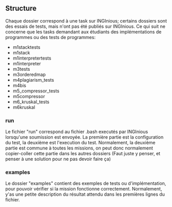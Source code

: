 

## Structure

Chaque dossier correspond à une task sur INGInious; certains dossiers sont des essais de tests, mais n'ont pas été publiés sur INGInious. Ce qui suit ne concerne que les tasks demandant aux étudiants des implémentations de programmes ou des tests de programmes:

* m1stacktests
* m1stack
* m1interpretertests
* m1interpreter
* m3tests
* m3orderedmap
* m4plagiarism_tests
* m4bis
* m5_compressor_tests
* m5compressor
* m6_kruskal_tests
* m6kruskal

### run

Le fichier "run" correspond au fichier .bash executés par INGInious lorsqu'une soumission est envoyée. La première partie est la configuration du test, la deuxième est l'execution du test. Normalement, la deuxième partie est commune à toutes les missions, on peut donc normalement copier-coller cette partie dans les autres dossiers (Faut juste y penser, et penser à une solution pour ne pas devoir faire ça)

### examples

Le dossier "examples" contient des exemples de tests ou d'implémentation, pour pouvoir vérifier si la mission fonctionne correctement. Normalement, y'as une petite description du résultat attendu dans les premières lignes du fichier.
